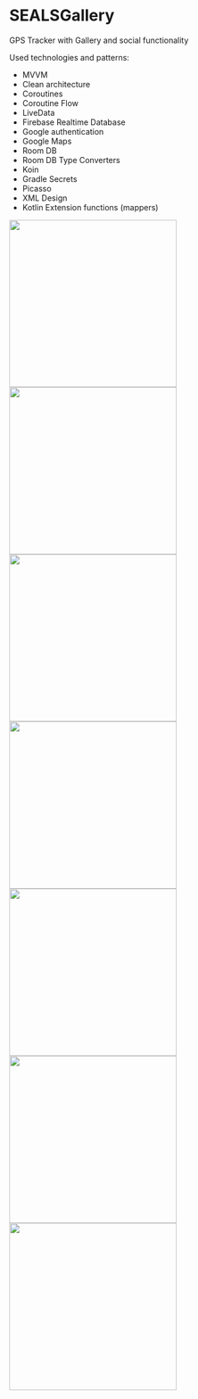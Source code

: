 # SEALSGallery
GPS Tracker with Gallery and social functionality

Used technologies and patterns:
- MVVM
- Clean architecture
- Coroutines
- Coroutine Flow
- LiveData
- Firebase Realtime Database
- Google authentication
- Google Maps
- Room DB
- Room DB Type Converters
- Koin
- Gradle Secrets
- Picasso
- XML Design
- Kotlin Extension functions (mappers)

<img src="https://github.com/palevominimale/SEALSGallery/blob/master/screen (8).jpg" width=300> <img src="https://github.com/palevominimale/SEALSGallery/blob/master/screen (7).jpg" width=300> <img src="https://github.com/palevominimale/SEALSGallery/blob/master/screen (6).jpg" width=300> <img src="https://github.com/palevominimale/SEALSGallery/blob/master/screen (4).jpg" width=300> <img src="https://github.com/palevominimale/SEALSGallery/blob/master/screen (1).jpg" width=300> <img src="https://github.com/palevominimale/SEALSGallery/blob/master/screen (2).jpg" width=300> <img src="https://github.com/palevominimale/SEALSGallery/blob/master/screen (3).jpg" width=300>
